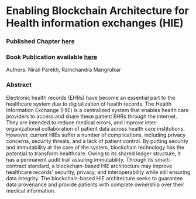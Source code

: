 #  Enabling Blockchain Architecture for Health information exchanges (HIE)

### Published Chapter [here](https://www.sciencedirect.com/science/article/pii/B9780323994811000110)
### Book Publication available [here](https://shop.elsevier.com/books/unleashing-the-potentials-of-blockchain-technology-for-healthcare-industries/das/978-0-323-99481-1)


Authors: Nirali Parekh, Ramchandra Mangrulkar

### Abstract
Electronic health records (EHRs) have become an essential part to the healthcare system due to digitalization of health records. The Health Information Exchange (HIE) 
is a centralized system that enables health care providers to access and share these patient EHRs through the internet. They are intended to reduce medical errors, and improve inter-organizational collaboration of patient data across health care institutions. However, current HIEs suffer a number of complications, including privacy concerns, security threats, and a lack of patient control. By putting security and immutability at the core of the system, blockchain technology has the potential to transform healthcare. Owing to its shared ledger structure, it has a permanent audit trail assuring immutability. Through its smart-contract standard, a blockchain-based HIE architecture may improve healthcare records' security, privacy, and interoperability while still ensuring data integrity. The blockchain-based HIE architecture seeks to guarantee data provenance and provide patients with complete ownership over their medical information.
